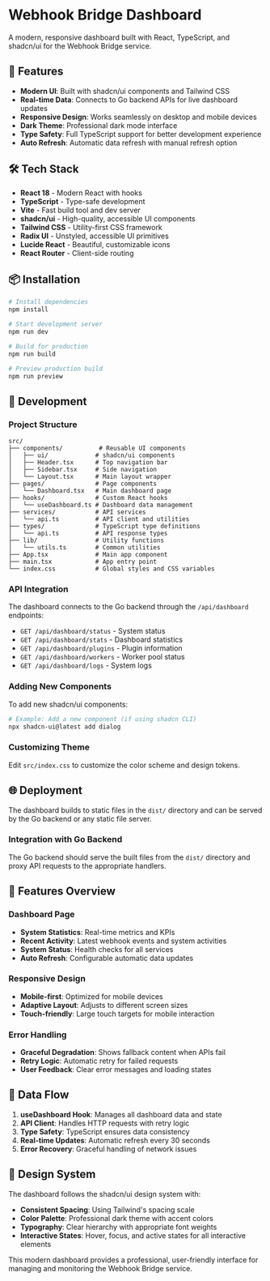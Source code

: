 # Webhook Bridge Dashboard

A modern, responsive dashboard built with React, TypeScript, and shadcn/ui for the Webhook Bridge service.

## 🚀 Features

- **Modern UI**: Built with shadcn/ui components and Tailwind CSS
- **Real-time Data**: Connects to Go backend APIs for live dashboard updates
- **Responsive Design**: Works seamlessly on desktop and mobile devices
- **Dark Theme**: Professional dark mode interface
- **Type Safety**: Full TypeScript support for better development experience
- **Auto Refresh**: Automatic data refresh with manual refresh option

## 🛠️ Tech Stack

- **React 18** - Modern React with hooks
- **TypeScript** - Type-safe development
- **Vite** - Fast build tool and dev server
- **shadcn/ui** - High-quality, accessible UI components
- **Tailwind CSS** - Utility-first CSS framework
- **Radix UI** - Unstyled, accessible UI primitives
- **Lucide React** - Beautiful, customizable icons
- **React Router** - Client-side routing

## 📦 Installation

```bash
# Install dependencies
npm install

# Start development server
npm run dev

# Build for production
npm run build

# Preview production build
npm run preview
```

## 🔧 Development

### Project Structure

```
src/
├── components/          # Reusable UI components
│   ├── ui/             # shadcn/ui components
│   ├── Header.tsx      # Top navigation bar
│   ├── Sidebar.tsx     # Side navigation
│   └── Layout.tsx      # Main layout wrapper
├── pages/              # Page components
│   └── Dashboard.tsx   # Main dashboard page
├── hooks/              # Custom React hooks
│   └── useDashboard.ts # Dashboard data management
├── services/           # API services
│   └── api.ts          # API client and utilities
├── types/              # TypeScript type definitions
│   └── api.ts          # API response types
├── lib/                # Utility functions
│   └── utils.ts        # Common utilities
├── App.tsx             # Main app component
├── main.tsx            # App entry point
└── index.css           # Global styles and CSS variables
```

### API Integration

The dashboard connects to the Go backend through the `/api/dashboard` endpoints:

- `GET /api/dashboard/status` - System status
- `GET /api/dashboard/stats` - Dashboard statistics
- `GET /api/dashboard/plugins` - Plugin information
- `GET /api/dashboard/workers` - Worker pool status
- `GET /api/dashboard/logs` - System logs

### Adding New Components

To add new shadcn/ui components:

```bash
# Example: Add a new component (if using shadcn CLI)
npx shadcn-ui@latest add dialog
```

### Customizing Theme

Edit `src/index.css` to customize the color scheme and design tokens.

## 🌐 Deployment

The dashboard builds to static files in the `dist/` directory and can be served by the Go backend or any static file server.

### Integration with Go Backend

The Go backend should serve the built files from the `dist/` directory and proxy API requests to the appropriate handlers.

## 📱 Features Overview

### Dashboard Page
- **System Statistics**: Real-time metrics and KPIs
- **Recent Activity**: Latest webhook events and system activities
- **System Status**: Health checks for all services
- **Auto Refresh**: Configurable automatic data updates

### Responsive Design
- **Mobile-first**: Optimized for mobile devices
- **Adaptive Layout**: Adjusts to different screen sizes
- **Touch-friendly**: Large touch targets for mobile interaction

### Error Handling
- **Graceful Degradation**: Shows fallback content when APIs fail
- **Retry Logic**: Automatic retry for failed requests
- **User Feedback**: Clear error messages and loading states

## 🔄 Data Flow

1. **useDashboard Hook**: Manages all dashboard data and state
2. **API Client**: Handles HTTP requests with retry logic
3. **Type Safety**: TypeScript ensures data consistency
4. **Real-time Updates**: Automatic refresh every 30 seconds
5. **Error Recovery**: Graceful handling of network issues

## 🎨 Design System

The dashboard follows the shadcn/ui design system with:

- **Consistent Spacing**: Using Tailwind's spacing scale
- **Color Palette**: Professional dark theme with accent colors
- **Typography**: Clear hierarchy with appropriate font weights
- **Interactive States**: Hover, focus, and active states for all interactive elements

This modern dashboard provides a professional, user-friendly interface for managing and monitoring the Webhook Bridge service.

